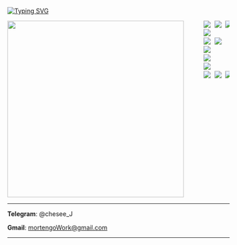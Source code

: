 [![Typing SVG](https://readme-typing-svg.herokuapp.com?font=Egyptienne+schmale&weight=900&size=30&duration=7000&pause=3000&color=1965F0&background=FF162C01&vCenter=true&multiline=true&repeat=false&random=false&width=435&lines=the+die+is+cast)](https://git.io/typing-svg)

</head>
<body>
<pre>    <img src="https://github.com/cheseeJ/cheseeJ/assets/173788330/1dace5d8-d941-4d3e-906e-8ca53b3236c9" align="left" width="400" height="400" /> <img src="https://img.shields.io/badge/С-F5F5F5?style=for-the-badge&logo=c&logoColor=A8B9CC"/> <img src="https://img.shields.io/badge/С++-F5F5F5?style=for-the-badge&logo=cplusplus&logoColor=00599C"/> <img src="https://img.shields.io/badge/Go-F5F5F5?style=for-the-badge&logo=go&logoColor=00ADD8"/>
     <img src="https://img.shields.io/badge/HTML5-F5F5F5?style=for-the-badge&logo=html5&logoColor=E34F26"/>
     <img src="https://img.shields.io/badge/VS-F5F5F5?style=for-the-badge&logo=visualstudio&logoColor=5C2D91"/> <img src="https://img.shields.io/badge/VS Code-F5F5F5?style=for-the-badge&logo=visualstudiocode&logoColor=007ACC"/>
     <img src="https://img.shields.io/badge/Git-F5F5F5?style=for-the-badge&logo=git&logoColor=F05032"/>
     <img src="https://img.shields.io/badge/postgresql-F5F5F5?style=for-the-badge&logo=postgresql&logoColor=1965F0"/>
     <img src="https://img.shields.io/badge/Windows Server-F5F5F5?style=for-the-badge&logo=windows10&logoColor=0078D6"/>
     <img src="https://img.shields.io/badge/Ubuntu-F5F5F5?style=for-the-badge&logo=ubuntu&logoColor=E95420"/> <img src="https://img.shields.io/badge/Debian-F5F5F5?style=for-the-badge&logo=debian&logoColor=A81D33"/> <img src="https://img.shields.io/badge/Astra-F5F5F5?style=for-the-badge&logo=artixlinux&logoColor=10A0CC"/> </pre>
</body>
</html>

---
**Telegram**: @chesee_J

**Gmail**: mortengoWork@gmail.com

---